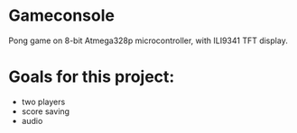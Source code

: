 # Gameconsole
Pong game on 8-bit Atmega328p microcontroller, with ILI9341 TFT display. 
# Goals for this project:
* two players
* score saving
* audio
